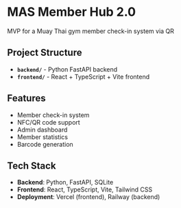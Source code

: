 # MAS Member Hub 2.0

MVP for a Muay Thai gym member check-in system via QR

## Project Structure

- **`backend/`** - Python FastAPI backend
- **`frontend/`** - React + TypeScript + Vite frontend

## Features

- Member check-in system
- NFC/QR code support
- Admin dashboard
- Member statistics
- Barcode generation

## Tech Stack

- **Backend**: Python, FastAPI, SQLite
- **Frontend**: React, TypeScript, Vite, Tailwind CSS
- **Deployment**: Vercel (frontend), Railway (backend)